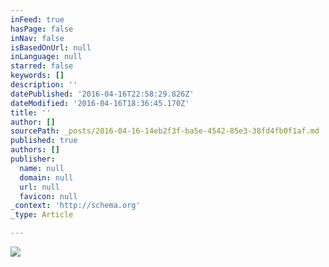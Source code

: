 ```yaml
---
inFeed: true
hasPage: false
inNav: false
isBasedOnUrl: null
inLanguage: null
starred: false
keywords: []
description: ''
datePublished: '2016-04-16T22:58:29.826Z'
dateModified: '2016-04-16T18:36:45.170Z'
title: ''
author: []
sourcePath: _posts/2016-04-16-14eb2f3f-ba5e-4542-85e3-38fd4fb0f1af.md
published: true
authors: []
publisher:
  name: null
  domain: null
  url: null
  favicon: null
_context: 'http://schema.org'
_type: Article

---
```

![](https://the-grid-user-content.s3-us-west-2.amazonaws.com/a7addf7e-6022-4862-af74-3c546ddb11f2.jpg)